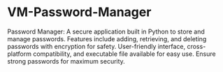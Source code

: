 # VM-Password-Manager
Password Manager: A secure application built in Python to store and manage passwords. Features include adding, retrieving, and deleting passwords with encryption for safety. User-friendly interface, cross-platform compatibility, and executable file available for easy use. Ensure strong passwords for maximum security.
